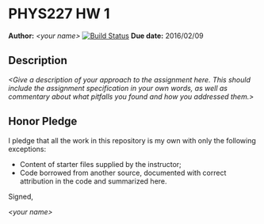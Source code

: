 # PHYS227 HW 1

**Author:** _\<your name\>_
[![Build Status](https://travis-ci.org/chapman-phys227-2016s/hw-1-YOURNAME.svg?branch=master)](https://travis-ci.org/chapman-phys227-2016s/hw-1-YOURNAME)
**Due date:** 2016/02/09

## Description

_\<Give a description of your approach to the assignment here. This should include the assignment specification in your own words, as well as commentary about what pitfalls you found and how you addressed them.\>_

## Honor Pledge

I pledge that all the work in this repository is my own with only the following exceptions:

* Content of starter files supplied by the instructor;
* Code borrowed from another source, documented with correct attribution in the code and summarized here.

Signed,

_\<your name\>_
